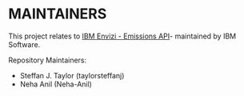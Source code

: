 # MAINTAINERS

This project relates to [IBM Envizi - Emissions API](https://www.ibm.com/products/envizi)- maintained by IBM Software.

Repository Maintainers:
- Steffan J. Taylor (taylorsteffanj)
- Neha Anil (Neha-Anil)
